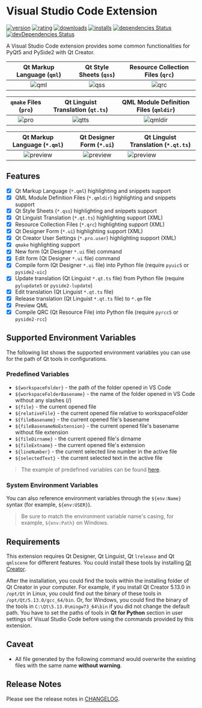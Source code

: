 # Visual Studio Code Extension 

[![version](https://img.shields.io/visual-studio-marketplace/v/seanwu.vscode-qt-for-python.svg)](https://marketplace.visualstudio.com/items?itemName=seanwu.vscode-qt-for-python)
[![rating](https://img.shields.io/visual-studio-marketplace/r/seanwu.vscode-qt-for-python.svg)](https://marketplace.visualstudio.com/items?itemName=seanwu.vscode-qt-for-python)
[![downloads](https://img.shields.io/visual-studio-marketplace/d/seanwu.vscode-qt-for-python.svg)](https://marketplace.visualstudio.com/items?itemName=seanwu.vscode-qt-for-python)
[![installs](https://img.shields.io/visual-studio-marketplace/i/seanwu.vscode-qt-for-python.svg)](https://marketplace.visualstudio.com/items?itemName=seanwu.vscode-qt-for-python)
[![dependencies Status](https://david-dm.org/seanwu1105/vscode-qt-for-python/status.svg)](https://david-dm.org/seanwu1105/vscode-qt-for-python)
[![devDependencies Status](https://david-dm.org/seanwu1105/vscode-qt-for-python/dev-status.svg)](https://david-dm.org/seanwu1105/vscode-qt-for-python?type=dev)

A Visual Studio Code extension provides some common functionalities for PyQt5 and PySide2 with Qt Creator.

|        Qt Markup Language (`qml`)       |         Qt Style Sheets (`qss`)         |    Resource Collection Files (`qrc`)    |
|:---------------------------------------:|:---------------------------------------:|:---------------------------------------:|
| ![qml](https://i.imgur.com/YDWuDDJ.png) | ![qss](https://i.imgur.com/N1w3vs9.png) | ![qrc](https://i.imgur.com/6qW1YTI.png) |

|          `qmake` Files (`pro`)          |     Qt Linguist Translation (`qt.ts`)    |   QML Module Definition Files (`qmldir`)   |
|:---------------------------------------:|:----------------------------------------:|:------------------------------------------:|
| ![pro](https://i.imgur.com/kI3m5c4.png) | ![qtts](https://i.imgur.com/TnizAQd.png) | ![qmldir](https://i.imgur.com/F6NH69h.png) |

|         Qt Markup Language (`*.qml`)        |          Qt Designer Form (`*.ui`)          | Qt Linguist Translation (`*.qt.ts`)         |
|:-------------------------------------------:|:-------------------------------------------:|---------------------------------------------|
| ![preview](https://i.imgur.com/fSwBIjL.png) | ![preview](https://i.imgur.com/1MMSV2b.png) | ![preview](https://i.imgur.com/Wjf2PkO.png) |

## Features

* [x] Qt Markup Language (`*.qml`) highlighting and snippets support
* [x] QML Module Definition Files (`*.qmldir`) highlighting and snippets support
* [x] Qt Style Sheets (`*.qss`) highlighting and snippets support
* [x] Qt Linguist Translation (`*.qt.ts`) highlighting support (XML)
* [x] Resource Collection Files (`*.qrc`) highlighting support (XML)
* [x] Qt Designer Form (`*.ui`) highlighting support (XML)
* [x] Qt Creator User Settings (`*.pro.user`) highlighting support (XML)
* [x] `qmake` highlighting support
* [x] New form (Qt Designer `*.ui` file) command
* [x] Edit form (Qt Designer `*.ui` file) command
* [x] Compile form (Qt Designer `*.ui` file) into Python file (require `pyuic5` or `pyside2-uic`)
* [x] Update translation (Qt Linguist `*.qt.ts` file) from Python file (require `pylupdate5` or `pyside2-lupdate`)
* [x] Edit translation (Qt Linguist `*.qt.ts` file)
* [x] Release translation (Qt Linguist `*.qt.ts` file) to `*.qm` file
* [x] Preview QML
* [x] Compile QRC (Qt Resource File) into Python file (require `pyrcc5` or `pyside2-rcc`)

## Supported Environment Variables

The following list shows the supported environment variables you can use for the path of Qt tools in configurations.

### Predefined Variables

* `${workspaceFolder}` - the path of the folder opened in VS Code
* `${workspaceFolderBasename}` - the name of the folder opened in VS Code without any slashes (/)
* `${file}` - the current opened file
* `${relativeFile}` - the current opened file relative to workspaceFolder
* `${fileBasename}` - the current opened file's basename
* `${fileBasenameNoExtension}` - the current opened file's basename without file extension
* `${fileDirname}` - the current opened file's dirname
* `${fileExtname}` - the current opened file's extension
* `${lineNumber}` - the current selected line number in the active file
* `${selectedText}` - the current selected text in the active file

> The example of predefined variables can be found [here](https://code.visualstudio.com/docs/editor/variables-reference).

### System Environment Variables

You can also reference environment variables through the `${env:Name}` syntax (for example, `${env:USER}`).

> Be sure to match the environment variable name's casing, for example, `${env:Path}` on Windows.

## Requirements

This extension requires Qt Designer, Qt Linguist, Qt `lrelease` and Qt `qmlscene` for different features. You could install these tools by installing [Qt Creator](https://www.qt.io/download).

After the installation, you could find the tools within the installing folder of Qt Creator in your computer. For example, if you install Qt Creator 5.13.0 in `/opt/Qt` in Linux, you could find out the binary of these tools in `/opt/Qt/5.13.0/gcc_64/bin`. Or, for Windows, you could find the binary of the tools in `C:\Qt\5.13.0\mingw73_64\bin` if you did not change the default path. You have to set the paths of tools in **Qt for Python** section in user settings of Visual Studio Code before using the commands provided by this extension.

## Caveat

* All file generated by the following command would overwrite the existing files with the same name **without warning**.

## Release Notes

Please see the release notes in [CHANGELOG](CHANGELOG.md).
